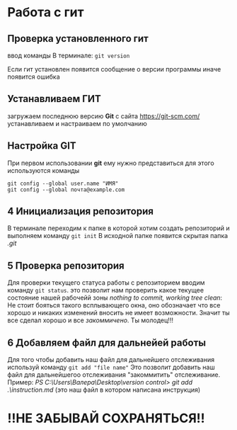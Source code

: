 # Работа с гит
## Проверка установленного гит
ввод команды В терминале: `git version`

Если гит установлен появится сообщение о версии программы иначе появится ошибка
## Устанавливаем ГИТ
загружаем последнюю версию **Git** с сайта https://git-scm.com/
устанавливаем и настраиваем по умолчанию

## Настройка GIT
При первом использовании **git** ему нужно представиться
для этого используются команды 
```
git config --global user.name "ИМЯ"
git config --global почта@example.com
```
## 4 Инициализация репозитория
В терминале переходим к папке в которой хотим создать репозиторий и выполняем команду `git init`
В исходной папке появится скрытая папка *.git*
## 5 Проверка репозитория 
Для проверки текущего статуса работы с репозиторием вводим команду `git status`.
это позволит нам проверить какое текущее состояние нашей рабочейй зоны
*nothing to commit, working tree clean*: Не стоит бояться такого всплывающего окна, оно обозначает что все хорошо и никаких изменений вносить не имеет возможности. Значит ты все сделал хорошо и все *закоммичено*. Ты молодец!!!
## 6 Добавляем файл для дальнейей работы
Для того чтобы добавить наш файл для дальнейшего отслеживания используй команду `git add "file name"`
Это позволит добавить наш файл для дальнейшегоо отслеживания  "закоммитить" отслеживание.
Пример: *PS C:\Users\Валера\Desktop\version control> git add .\instruction.md* (это наш файл в котором написана инструкция)
# !!НЕ ЗАБЫВАЙ СОХРАНЯТЬСЯ!!
